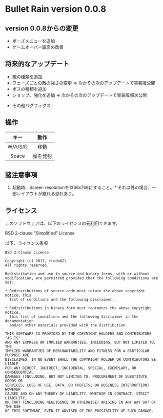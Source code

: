 # Bullet Rain version 0.0.8

## version 0.0.8からの変更
+ ポーズメニューを追加
+ ゲームオーバー画面の改善

## 将来的なアップデート
+ 敵の種類を追加
+ フェーズごとの敵の強さの変更 => 次かその次のアップデートで実装版公開
+ ボスの種類を追加
+ ショップ、強化を追加 => 次かその次のアップデートで実装版順次公開
- その他バグフィクス

## 操作
|キー|動作|
|:-:|:-:|
|W/A/S/D|移動|
|Space|弾を発射|

## 諸注意事項
1. 起動時、Screen resolutionを1366x768にすること。* それ以外の場合、一部レイアウトが崩れる恐れあり。

## ライセンス
このソフトウェアは、以下のライセンスの元利用できます。

BSD 2-clause "Simplified" License


以下、ライセンス条項
```
BSD 2-Clause License

Copyright (c) 2017, frodo821
All rights reserved.

Redistribution and use in source and binary forms, with or without
modification, are permitted provided that the following conditions are met:

* Redistributions of source code must retain the above copyright notice, this
  list of conditions and the following disclaimer.

* Redistributions in binary form must reproduce the above copyright notice,
  this list of conditions and the following disclaimer in the documentation
  and/or other materials provided with the distribution.

THIS SOFTWARE IS PROVIDED BY THE COPYRIGHT HOLDERS AND CONTRIBUTORS "AS IS"
AND ANY EXPRESS OR IMPLIED WARRANTIES, INCLUDING, BUT NOT LIMITED TO, THE
IMPLIED WARRANTIES OF MERCHANTABILITY AND FITNESS FOR A PARTICULAR PURPOSE ARE
DISCLAIMED. IN NO EVENT SHALL THE COPYRIGHT HOLDER OR CONTRIBUTORS BE LIABLE
FOR ANY DIRECT, INDIRECT, INCIDENTAL, SPECIAL, EXEMPLARY, OR CONSEQUENTIAL
DAMAGES (INCLUDING, BUT NOT LIMITED TO, PROCUREMENT OF SUBSTITUTE GOODS OR
SERVICES; LOSS OF USE, DATA, OR PROFITS; OR BUSINESS INTERRUPTION) HOWEVER
CAUSED AND ON ANY THEORY OF LIABILITY, WHETHER IN CONTRACT, STRICT LIABILITY,
OR TORT (INCLUDING NEGLIGENCE OR OTHERWISE) ARISING IN ANY WAY OUT OF THE USE
OF THIS SOFTWARE, EVEN IF ADVISED OF THE POSSIBILITY OF SUCH DAMAGE.
```
